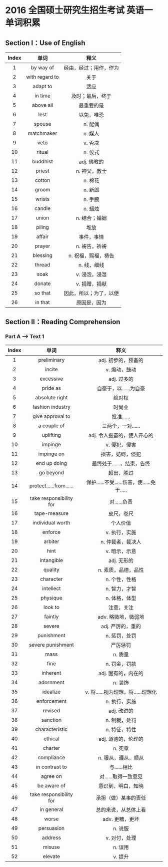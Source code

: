 # 2016 全国硕士研究生招生考试 英语一 单词积累

## Section I：Use of English

| Index |      单词      |          释义          |
| :---: | :------------: | :--------------------: |
|   1   |   by way of    | 经由，经过；用作，作为 |
|   2   | with regard to |          关于          |
|   3   |    adapt to    |          适应          |
|   4   |    in time     |    及时；最后，终于    |
|   5   |   above all    |       最重要的是       |
|   6   |      lest      |       以免，唯恐       |
|   7   |     spouse     |        n. 配偶         |
|   8   |   matchmaker   |        n. 媒人         |
|   9   |      veto      |        v. 否决         |
|  10   |     ritual     |        n. 仪式         |
|  11   |    buddhist    |      adj. 佛教的       |
|  12   |     priest     |     n. 神父，教士      |
|  13   |     cotton     |        n. 棉花         |
|  14   |     groom      |        n. 新郎         |
|  15   |     wrists     |        n. 手腕         |
|  16   |     candle     |        n. 蜡烛         |
|  17   |     union      |     n. 结合；婚姻      |
|  18   |     piling     |          堆放          |
|  19   |     affair     |       事件，事情       |
|  20   |     prayer     |     n. 祷告，祈祷      |
|  21   |    blessing    |  n. 祝福，赐福，祷告   |
|  22   |     thread     |      n. 线，细线       |
|  23   |      soak      |     v. 浸泡，浸湿      |
|  24   |     donate     |     v. 捐赠，捐献      |
|  25   |    so that     | 因此，所以；为了，以便 |
|  26   |    in that     |      原因是，因为      |

## Section II：Reading Comprehension

### Part A --> Text 1

| Index |          单词           |                    释义                     |
| :---: | :---------------------: | :-----------------------------------------: |
|   1   |       preliminary       |             adj. 初步的，预备的             |
|   2   |         incite          |                v. 煽动，鼓动                |
|   3   |        excessive        |                 adj. 过多的                 |
|   4   |        pride as         |           自豪于，以......为自豪            |
|   5   |     absolute right      |                   绝对权                    |
|   6   |    fashion industry     |                   时尚业                    |
|   7   |    give approval to     |                 批准......                  |
|   8   |       a couple of       |             三两个，一对......              |
|   9   |        uplifting        |         adj. 令人振奋的，使人开心的         |
|  10   |         impinge         |                v. 侵犯，侵害                |
|  11   |       impinge on        |              损害，妨碍，侵犯               |
|  12   |      end up doing       |         最终处于......，结束，告终          |
|  13   |        go beyond        |                 超出，胜过                  |
|  14   | protect......from...... | 保护......不受......伤害，使......免于..... |
|  15   | take responsibility for |                对......负责                 |
|  16   |      tape-measure       |                 皮尺，卷尺                  |
|  17   |    individual worth     |                  个人价值                   |
|  18   |         enforce         |                v. 执行，实施                |
|  19   |         arbiter         |              n. 仲裁者，裁决人              |
|  20   |          hint           |                v. 暗示，示意                |
|  21   |       intangible        |                 adj. 无形的                 |
|  22   |         quality         |             n. 素质，品德，品性             |
|  23   |        character        |                n. 个性，性格                |
|  24   |        intellect        |                n. 智力，才智                |
|  25   |        physique         |                n. 体格，体型                |
|  26   |         look to         |                 注意，关注                  |
|  27   |         faintly         |             adv. 略微地，微弱地             |
|  28   |         severe          |              adj. 严厉的，重的              |
|  29   |       punishment        |                n. 惩罚，处罚                |
|  30   |    severe punishment    |                  严厉惩罚                   |
|  31   |          mass           |                   n. 质量                   |
|  32   |          fine           |                n. 罚金，罚款                |
|  33   |        inherent         |             adj. 固有的，内在的             |
|  34   |        adornment        |                   n. 装饰                   |
|  35   |        idealize         |     v. 将......视为理想，将......理想化     |
|  36   |       enforcement       |                n. 执行，实施                |
|  37   |         revised         |                 adj. 改进的                 |
|  38   |        sanction         |                n. 制裁，处罚                |
|  39   |     characteristic      |                n. 特征，特性                |
|  40   |         ethical         |             adj. 道德的，伦理的             |
|  41   |         charter         |                   n. 宪章                   |
|  42   |       compliance        |             n. 服从，遵从，顺从             |
|  43   |     in contrast to      |                与......相比                 |
|  44   |        agree on         |            对......取得一致意见             |
|  45   |       be aware of       |             意识到，明白，知晓              |
|  46   | take responsibility for |            承担（做）某事的责任             |
|  47   |       in general        |            总的来说，从总体上看             |
|  48   |          worse          |               adv. 更糟，更坏               |
|  49   |       persuasion        |                   n. 说服                   |
|  50   |         address         |                v. 对付，处理                |
|  51   |         misuse          |                   n. 误用                   |
|  52   |         elevate         |                   v. 提升                   |